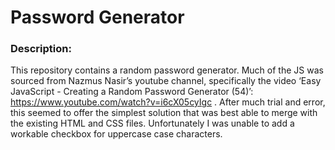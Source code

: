 # Password Generator

### Description:
This repository contains a random password generator. Much of the JS was sourced from Nazmus Nasir’s youtube channel, specifically the video
‘Easy JavaScript - Creating a Random Password Generator (54)’:  https://www.youtube.com/watch?v=i6cX05cyIgc . 
After much trial and error, this seemed to offer the simplest solution that was best able to merge with the existing HTML and CSS files. 
Unfortunately I was unable to add a workable checkbox for uppercase case characters.
